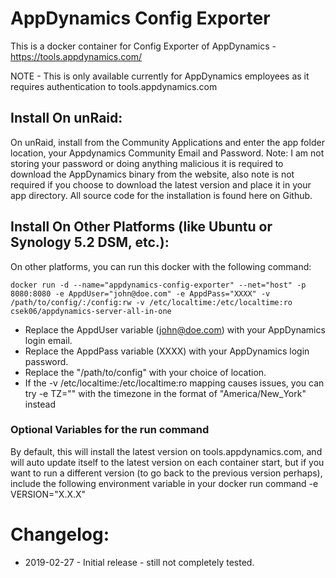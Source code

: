 # AppDynamics Config Exporter

This is a docker container for Config Exporter of AppDynamics - https://tools.appdynamics.com/

NOTE - This is only available currently for AppDynamics employees as it requires authentication to tools.appdynamics.com

## Install On unRaid:
On unRaid, install from the Community Applications and enter the app folder location, your Appdynamics Community Email and Password. Note: I am not storing your password or doing anything malicious it is required to download the AppDynamics binary from the website, also note is not required if you choose to download the latest version and place it in your app directory. All source code for the installation is found here on Github. 

## Install On Other Platforms (like Ubuntu or Synology 5.2 DSM, etc.):
On other platforms, you can run this docker with the following command:
```
docker run -d --name="appdynamics-config-exporter" --net="host" -p 8080:8080 -e AppdUser="john@doe.com" -e AppdPass="XXXX" -v /path/to/config/:/config:rw -v /etc/localtime:/etc/localtime:ro csek06/appdynamics-server-all-in-one
```
* Replace the AppdUser variable (john@doe.com) with your AppDynamics login email.
* Replace the AppdPass variable (XXXX) with your AppDynamics login password.
* Replace the "/path/to/config" with your choice of location.
* If the -v /etc/localtime:/etc/localtime:ro mapping causes issues, you can try -e TZ="<timezone>" with the timezone in the format of "America/New_York" instead

### Optional Variables for the run command
By default, this will install the latest version on tools.appdynamics.com, and will auto update itself to the latest version on each container start, but if you want to run a different version (to go back to the previous version perhaps), include the following environment variable in your docker run command -e VERSION="X.X.X"

# Changelog:
* 2019-02-27 - Initial release - still not completely tested.
